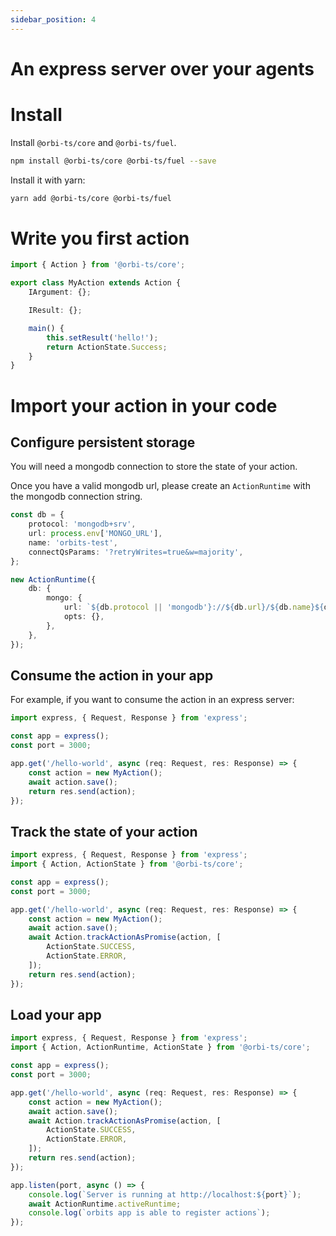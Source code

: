 ```yaml
---
sidebar_position: 4
---
```

# An express server over your agents

# Install

Install `@orbi-ts/core` and `@orbi-ts/fuel`.

```bash
npm install @orbi-ts/core @orbi-ts/fuel --save
```

Install it with yarn:

```bash
yarn add @orbi-ts/core @orbi-ts/fuel
```

# Write you first action

```ts title='src/orbits/my-action.ts'
import { Action } from '@orbi-ts/core';

export class MyAction extends Action {
    IArgument: {};

    IResult: {};

    main() {
        this.setResult('hello!');
        return ActionState.Success;
    }
}
```

# Import your action in your code

## Configure persistent storage

You will need a mongodb connection to store the state of your action.

Once you have a valid mongodb url, please create an `ActionRuntime` with the mongodb connection string.

```ts title='src/orbits/action-app.ts'
const db = {
    protocol: 'mongodb+srv',
    url: process.env['MONGO_URL'],
    name: 'orbits-test',
    connectQsParams: '?retryWrites=true&w=majority',
};

new ActionRuntime({
    db: {
        mongo: {
            url: `${db.protocol || 'mongodb'}://${db.url}/${db.name}${db.connectQsParams}`,
            opts: {},
        },
    },
});
```

## Consume the action in your app

For example, if you want to consume the action in an express server:

```ts
import express, { Request, Response } from 'express';

const app = express();
const port = 3000;

app.get('/hello-world', async (req: Request, res: Response) => {
    const action = new MyAction();
    await action.save();
    return res.send(action);
});
```

## Track the state of your action

```ts title='src/orbits/app.ts'
import express, { Request, Response } from 'express';
import { Action, ActionState } from '@orbi-ts/core';

const app = express();
const port = 3000;

app.get('/hello-world', async (req: Request, res: Response) => {
    const action = new MyAction();
    await action.save();
    await Action.trackActionAsPromise(action, [
        ActionState.SUCCESS,
        ActionState.ERROR,
    ]);
    return res.send(action);
});
```

## Load your app

```ts title='src/server.ts'
import express, { Request, Response } from 'express';
import { Action, ActionRuntime, ActionState } from '@orbi-ts/core';

const app = express();
const port = 3000;

app.get('/hello-world', async (req: Request, res: Response) => {
    const action = new MyAction();
    await action.save();
    await Action.trackActionAsPromise(action, [
        ActionState.SUCCESS,
        ActionState.ERROR,
    ]);
    return res.send(action);
});

app.listen(port, async () => {
    console.log(`Server is running at http://localhost:${port}`);
    await ActionRuntime.activeRuntime;
    console.log(`orbits app is able to register actions`);
});
```
